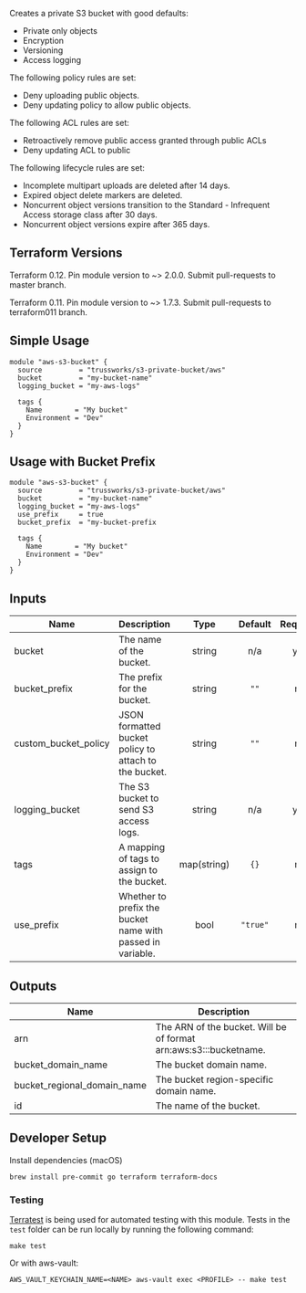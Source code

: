 Creates a private S3 bucket with good defaults:

* Private only objects
* Encryption
* Versioning
* Access logging

The following policy rules are set:

* Deny uploading public objects.
* Deny updating policy to allow public objects.

The following ACL rules are set:

* Retroactively remove public access granted through public ACLs
* Deny updating ACL to public

The following lifecycle rules are set:

* Incomplete multipart uploads are deleted after 14 days.
* Expired object delete markers are deleted.
* Noncurrent object versions transition to the Standard - Infrequent Access storage class after 30 days.
* Noncurrent object versions expire after 365 days.

## Terraform Versions

Terraform 0.12. Pin module version to ~> 2.0.0. Submit pull-requests to master branch.

Terraform 0.11. Pin module version to ~> 1.7.3. Submit pull-requests to terraform011 branch.

## Simple Usage

```hcl
module "aws-s3-bucket" {
  source         = "trussworks/s3-private-bucket/aws"
  bucket         = "my-bucket-name"
  logging_bucket = "my-aws-logs"

  tags {
    Name        = "My bucket"
    Environment = "Dev"
  }
}
```

## Usage with Bucket Prefix

```hcl
module "aws-s3-bucket" {
  source         = "trussworks/s3-private-bucket/aws"
  bucket         = "my-bucket-name"
  logging_bucket = "my-aws-logs"
  use_prefix     = true
  bucket_prefix  = "my-bucket-prefix

  tags {
    Name        = "My bucket"
    Environment = "Dev"
  }
}
```

<!-- BEGINNING OF PRE-COMMIT-TERRAFORM DOCS HOOK -->
## Inputs

| Name | Description | Type | Default | Required |
|------|-------------|:----:|:-----:|:-----:|
| bucket | The name of the bucket. | string | n/a | yes |
| bucket\_prefix | The prefix for the bucket. | string | `""` | no |
| custom\_bucket\_policy | JSON formatted bucket policy to attach to the bucket. | string | `""` | no |
| logging\_bucket | The S3 bucket to send S3 access logs. | string | n/a | yes |
| tags | A mapping of tags to assign to the bucket. | map(string) | `{}` | no |
| use\_prefix | Whether to prefix the bucket name with passed in variable. | bool | `"true"` | no |

## Outputs

| Name | Description |
|------|-------------|
| arn | The ARN of the bucket. Will be of format arn:aws:s3:::bucketname. |
| bucket\_domain\_name | The bucket domain name. |
| bucket\_regional\_domain\_name | The bucket region-specific domain name. |
| id | The name of the bucket. |

<!-- END OF PRE-COMMIT-TERRAFORM DOCS HOOK -->

## Developer Setup

Install dependencies (macOS)

```shell
brew install pre-commit go terraform terraform-docs
```

### Testing

[Terratest](https://github.com/gruntwork-io/terratest) is being used for
automated testing with this module. Tests in the `test` folder can be run
locally by running the following command:

```shell
make test
```

Or with aws-vault:

```shell
AWS_VAULT_KEYCHAIN_NAME=<NAME> aws-vault exec <PROFILE> -- make test
```
